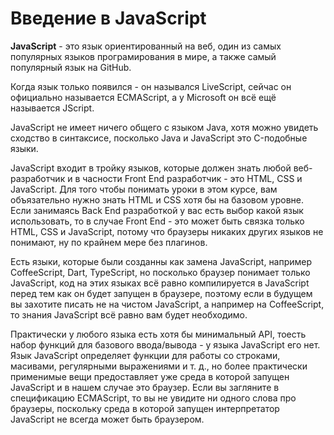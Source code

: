 # Введение в JavaScript

**JavaScript** - это язык ориентированный на веб, один из самых популярных языков програмирования в мире, а также самый популярный язык на GitHub.

Когда язык только появился - он назывался LiveScript, сейчас он официально называется ECMAScript, а у Microsoft он всё ещё называется JScript.

JavaScript не имеет ничего общего с языком Java, хотя можно увидеть сходство в синтаксисе, посколько Java и JavaScript это C-подобные языки.

JavaScript входит в тройку языков, которые должен знать любой веб-разработчик и в часности Front End разработчик - это HTML, CSS и JavaScript. Для того чтобы понимать уроки в этом курсе, вам объязательно нужно знать HTML и CSS хотя бы на базовом уровне. Если занимаясь Back End разработкой у вас есть выбор какой язык использовать, то в случае Front End - это может быть связка только HTML, CSS и JavaScript, потому что браузеры никаких других языков не понимают, ну по крайнем мере без плагинов.

Есть языки, которые были созданны как замена JavaScript, например CoffeeScript, Dart, TypeScript, но посколько браузер понимает только JavaScript, код на этих языках всё равно компилируется в JavaScript перед тем как он будет запущен в браузере, поэтому если в будущем вы захотите писать не на чистом JavaScript, а например на CoffeeScript, то знания JavaScript всё равно вам будет необходимо.

Практически у любого языка есть хотя бы минимальный API, тоесть набор функций для базового ввода/вывода - у языка JavaScript его нет. Язык JavaScript определяет функции для работы со строками, масивами, регулярными выражениями и т. д., но более практически применимые вещи предоставляет уже среда в которой запущен JavaScript и в нашем случае это браузер. Если вы загляните в спецификацию ECMAScript, то вы не увидите ни одного слова про браузеры, поскольку среда в которой запущен интерпретатор JavaScript не всегда может быть браузером.
